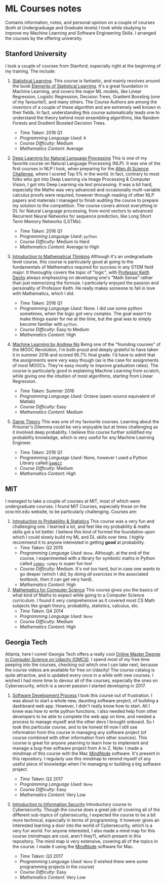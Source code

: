 # ML Courses notes
Contains information, notes, and personal opinion on a couple of courses (both at Undergraduage and Graduate levels) I took while studying to improve my Machine Learning and Software Engineering Skills.
I arranged the courses by the offering university.
## Stanford University
I took a couple of courses from Stanford, especially right at the beginning of my training. The include:
1. [Statistical Learning](https://lagunita.stanford.edu/courses/HumanitiesScience/StatLearning/Winter2014/courseware/d9820868fd3642f19ee45e273e3dfafa/).
This course is fantastic, and mainly revolves around the book [Elements of Statistical Learning](https://web.stanford.edu/~hastie/Papers/ESLII.pdf). It's a great foundation in Machine Learning, and covers the major ML models, like Linear Regression, Logistic Regression, Decision Trees, Gradient Boosting (one of my favourite!), and many others. The Course Authors are among the inventors of a couple of these algorithm and are extremely well known in their fields. In fact, understanding this course automatically leads one to understand the theory behind most ensembling algorithms, like Random Forests and Gradient Boosted Decision Trees.
	- _Time Taken_: 2016 Q1
	- _Programming Language Used_: `R`
	- _Course Difficulty_: Medium
	- _Mathematics Content_: Average

2. [Deep Learning for Natural Language Processing](http://cs224d.stanford.edu/)
This is one of my favorite course on Natural Language Processing (NLP). It was one of the first courses in NLP I took, when preparing for the [Allen AI Science Challenge](https://www.kaggle.com/c/the-allen-ai-science-challenge), where I scored Top 5% in the world. In fact, contrary to most folks who got into Deep Learning via Image Processing & Computer Vision, I got into Deep Learning via text processing. It was a bit hard, especially the Maths was very advanced and occasionally multi-variable calculus proofs were required, however through reading of other NLP papers and materials I managed to finish auditing the course to prepare my solution to the competition. The course covers almost everything in DL for Natural Language processing, from word vectors to advanced Recurrent Neural Networks for sequence prediction, like Long Short Term Memory Networks (LSTMs).
	- _Time Taken_: 2016 Q1
	- _Programming Language Used_: `python`
	- _Course Difficulty_: Medium to Hard
	- _Mathematics Content_: Average to High
	
3. [Introduction to Mathematical Thinking](https://www.coursera.org/course/maththink)
Although it's an undegraduate level course, this course is particularly good at going to the fundamentals of Mathematics required for success in any STEM field major. It thoroughly covers the topic of "logic", with [Professor Keith Devlin](http://www.stanford.edu/~kdevlin/) always emphasizing on developing one's "Math Sense" rather than just memorizing the formula. I particularly enjoyed the passion and personality of Professor Keith. He really makes someone to fall in love with Mathematics, which I did. 
	- _Time Taken_: 2016 Q1
	- _Programming Language Used_: None. I did use some python sometimes, when the logic got very complex. The goal wasn't to make things easier for me at the time, but the goal was to simply become familiar with `python`. 
	- _Course Difficulty_: Easy to Medium
	- _Mathematics Content_: High
	
4. [Machine Learning by Andrew Ng](https://www.coursera.org/learn/machine-learning/home/welcome)
Being one of the "founding courses" of the MOOC Revolution, I'm both proud and deeply grateful to have taken it in summer 2016 and scored 95.7% final grade. I'd have to admit that the assignments were very easy though (as is the case for assignments of most MOOCs. They're easy mostly to improve graduation rates). The course is particularly good in explaining Machine Learning from scratch, while giving one the intuition of most algorithms, starting from Linear Regression. 
	- _Time Taken_: Summer 2016
	- _Programming Language Used_: Octave (open-source equivalent of Matlab)
	- _Course Difficulty_: Easy
	- _Mathematics Content_: Medium

5. [Game Theory](https://www.coursera.org/learn/game-theory-1)
This was one of my favourite courses. Learning about the Prisoner's Dilemma could be very enjoyable but at times challenging as it involved deep probabilty. I believe this course further solidified my probability knowledge, which is very useful for any Machine Learning Engineer.
	- _Time Taken_: 2016 Q1
	- _Programming Language Used_: None, however I used a Python Library called [`Gambit`](http://www.gambit-project.org/gambit13/pyapi.html#)
	- _Course Difficulty_: Medium
	- _Mathematics Content_: High

## MIT
I managed to take a couple of courses at MIT, most of which were undergraduate courses. I found MIT Courses, especially those on the ocw.mit.edu website, to be particularly challenging. Courses are:
1. [Introduction to Probability & Statistics](https://courses.edx.org/courses/MITx%2F6.041x_1%2F1T2015/info)
This course was a very fun and challenging one. I learned a lot, and feel like my probability & maths skills got a lot better. I believe this kind of formed the foundation upon which I could slowly build my ML and DL skills over time. I highly recommend it to anyone interested in getting **good** at probability.
	- _Time Taken_: Q2 2015
	- _Programming Language Used_: `None`. Although, at the end of the course, I experimented with a library for symbolic maths in Python called [`sympy`](http://www.sympy.org/en/index.html). `sympy` is super fun too!
	- _Course Difficulty_: Medium. It's not too hard, but in case one wants to go deeper (which I did, by doing _all exercises_ in the associated textbook, then it can get very hard).
	- _Mathematics Content_: High
2. [Mathematics for Computer Science](https://ocw.mit.edu/courses/electrical-engineering-and-computer-science/6-042j-mathematics-for-computer-science-fall-2010/)
This course gives you the basics of what kind of Maths to expect while going to a Computer Science curriculum. I found it very comprehensive as it covered most CS Math subjects like graph theory, probability, statistics, calculus, etc.
	- _Time Taken_: Q4 2014
	- _Programming Language Used_: `None`
	- _Course Difficulty_: Medium
	- _Mathematics Content_: High

## Georgia Tech
Atlanta, here I come! Georgia Tech offers a really cool [Online Master Degree in Computer Science on Udacity (OMCS)](https://www.omscs.gatech.edu/). I spend most of my free time peeping into the courses, checking out which one I can take next, because the course videos are available for free on Udacity! The course catalog is quite attractive, and is updated every once in a while with new courses. I wished I had more time to devour all of the courses, especially the ones on Cybersecurity, which is a secret passion I started developing in 2017.
1. [Software Development Process](https://www.udacity.com/course/software-development-process--ud805)
I took this course out of frustration. I was about to start a whole new, daunting software project, of building a dashboard web app. However, I didn't really know how to start. All I knew was how to write python functions. I also needed help from other developers to be able to complete the web app on time, and needed a process to manage myself and the other devs I brought onboard. So I took this particular course, and to be honest till now I still use information from this course in managing any software project (of course combined with other information from other sources). This course is great for anyone yearning to learn how to implement and manage a bug-free software project from A to Z.
Note: I made a mindmap of this course with the Mac [MindNode](https://mindnode.com/) software. It's present in this repository. I regularly use this mindmap to remind myself of any useful piece of knowledge when I'm managing or building a big software project.
	- _Time Taken_: Q2 2017
	- _Programming Language Used_: `None`
	- _Course Difficulty_: Easy
	- _Mathematics Content_: Very Low

2. [Introduction to Information Security](https://www.udacity.com/course/intro-to-information-security--ud459)
Introductory course to Cybersecurity. Though the course does a great job of covering all of the different sub-topics of cybersecurity, I expected the course to be a bit more technical, especially in terms of programming. It however gives an interested learning a door into the world of Cybersecurity, which is a very fun world.
For anyone interested, I also made a mind map for this course (mindmaps are cool, aren't they?), which present in this repository. The mind map is very extensive, covering all of the topics in the course. I made it using the [MindNode](https://mindnode.com/) software for Mac. 
	- _Time Taken_: Q3 2017
	- _Programming Language Used_: `None` (I wished there were some programming projects in the course)
	- _Course Difficulty_: Easy
	- _Mathematics Content_: Very Low
